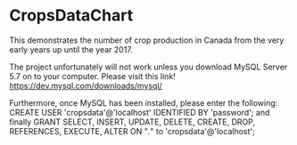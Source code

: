 # CropsDataChart
This demonstrates the number of crop production in Canada from the very early years up until the year 2017.

The project unfortunately will not work unless you download MySQL Server 5.7 on to your computer. Please visit this link!
https://dev.mysql.com/downloads/mysql/

Furthermore, once MySQL has been installed, please enter the following: CREATE USER 'cropsdata'@'localhost' IDENTIFIED BY 'password';
and finally GRANT SELECT, INSERT, UPDATE, DELETE, CREATE, DROP, REFERENCES, EXECUTE, ALTER ON "*.*" to 'cropsdata'@'localhost';
